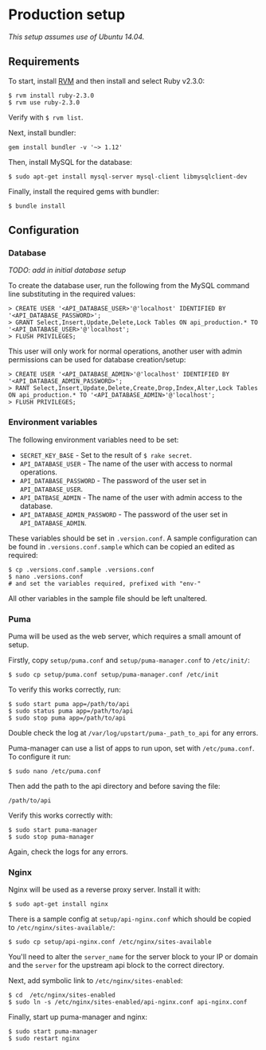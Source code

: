 # Production setup
*This setup assumes use of Ubuntu 14.04.*

## Requirements
To start, install [RVM](https://rvm.io/rvm/install) and then install and select Ruby v2.3.0:
```
$ rvm install ruby-2.3.0
$ rvm use ruby-2.3.0
```
Verify with `$ rvm list`.

Next, install bundler:
```
gem install bundler -v '~> 1.12'
```

Then, install MySQL for the database:
```
$ sudo apt-get install mysql-server mysql-client libmysqlclient-dev
```

Finally, install the required gems with bundler:
```
$ bundle install
```

## Configuration
### Database
*TODO: add in initial database setup*

To create the database user, run the following from the MySQL command line substituting in the required values:
```
> CREATE USER '<API_DATABASE_USER>'@'localhost' IDENTIFIED BY '<API_DATABASE_PASSWORD>';
> GRANT Select,Insert,Update,Delete,Lock Tables ON api_production.* TO '<API_DATABASE_USER>'@'localhost';
> FLUSH PRIVILEGES;
```

This user will only work for normal operations, another user with admin permissions can be used for database creation/setup:
```
> CREATE USER '<API_DATABASE_ADMIN>'@'localhost' IDENTIFIED BY '<API_DATABASE_ADMIN_PASSWORD>';
> RANT Select,Insert,Update,Delete,Create,Drop,Index,Alter,Lock Tables ON api_production.* TO '<API_DATABASE_ADMIN>'@'localhost';
> FLUSH PRIVILEGES;
```

### Environment variables
The following environment variables need to be set:
* `SECRET_KEY_BASE` - Set to the result of `$ rake secret`.
* `API_DATABASE_USER` - The name of the user with access to normal operations.
* `API_DATABASE_PASSWORD` - The password of the user set in `API_DATABASE_USER`.
* `API_DATBASE_ADMIN` - The name of the user with admin access to the database.
* `API_DATABASE_ADMIN_PASSWORD` - The password of the user set in `API_DATABASE_ADMIN`.

These variables should be set in `.version.conf`. A sample configuration can be found in `.versions.conf.sample` which can be copied an edited as required:
```
$ cp .versions.conf.sample .versions.conf
$ nano .versions.conf
# and set the variables required, prefixed with "env-"
```
All other variables in the sample file should be left unaltered.

### Puma
Puma will be used as the web server, which requires a small amount of setup.

Firstly, copy `setup/puma.conf` and `setup/puma-manager.conf` to `/etc/init/`:
```
$ sudo cp setup/puma.conf setup/puma-manager.conf /etc/init
```

To verify this works correctly, run:
```
$ sudo start puma app=/path/to/api
$ sudo status puma app=/path/to/api
$ sudo stop puma app=/path/to/api
```
Double check the log at `/var/log/upstart/puma-_path_to_api` for any errors.

Puma-manager can use a list of apps to run upon, set with `/etc/puma.conf`. To configure it run:
```
$ sudo nano /etc/puma.conf
```
Then add the path to the api directory and before saving the file:
```
/path/to/api
```

Verify this works correctly with:
```
$ sudo start puma-manager
$ sudo stop puma-manager
```
Again, check the logs for any errors.

### Nginx
Nginx will be used as a reverse proxy server. Install it with:
```
$ sudo apt-get install nginx
```

There is a sample config at `setup/api-nginx.conf` which should be copied to `/etc/nginx/sites-available/`:
```
$ sudo cp setup/api-nginx.conf /etc/nginx/sites-available
```

You'll need to alter the `server_name` for the server block to your IP or domain and the `server` for the upstream api block to the correct directory.

Next, add symbolic link to `/etc/nginx/sites-enabled`:
```
$ cd  /etc/nginx/sites-enabled
$ sudo ln -s /etc/nginx/sites-enabled/api-nginx.conf api-nginx.conf
```

Finally, start up puma-manager and nginx:
```
$ sudo start puma-manager
$ sudo restart nginx
```
